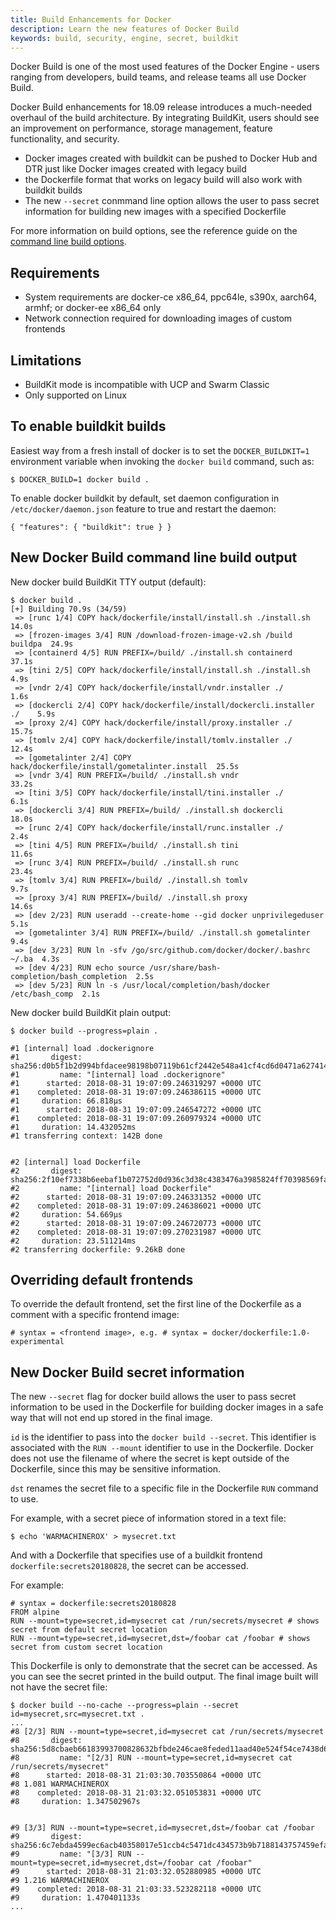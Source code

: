 ```yaml
---
title: Build Enhancements for Docker
description: Learn the new features of Docker Build 
keywords: build, security, engine, secret, buildkit
---
```


Docker Build is one of the most used features of the Docker Engine - users ranging from developers, build teams, and release teams all use Docker Build. 

Docker Build enhancements for 18.09 release introduces a much-needed overhaul of the build architecture. By integrating BuildKit, users should see an improvement on performance, storage management, feature functionality, and security.

* Docker images created with buildkit can be pushed to Docker Hub and DTR just like Docker images created with legacy build
* the Dockerfile format that works on legacy build will also work with buildkit builds
* The new `--secret` conmmand line option allows the user to pass secret information for building new images with a specified Dockerfile 

For more information on build options, see the reference guide on the [command line build options](../../engine/reference/commandline/build/).


## Requirements

* System requirements are docker-ce x86_64, ppc64le, s390x, aarch64, armhf; or docker-ee x86_64 only
* Network connection required for downloading images of custom frontends 

## Limitations

* BuildKit mode is incompatible with UCP and Swarm Classic
* Only supported on Linux

## To enable buildkit builds

Easiest way from a fresh install of docker is to set the `DOCKER_BUILDKIT=1` environment variable when invoking the `docker build` command, such as:

```
$ DOCKER_BUILD=1 docker build .
```

To enable docker buildkit by default, set daemon configuration in `/etc/docker/daemon.json` feature to true and restart the daemon:

```
{ "features": { "buildkit": true } }
```

## New Docker Build command line build output

New docker build BuildKit TTY output (default):
```
$ docker build . 
[+] Building 70.9s (34/59)                                                      
 => [runc 1/4] COPY hack/dockerfile/install/install.sh ./install.sh       14.0s
 => [frozen-images 3/4] RUN /download-frozen-image-v2.sh /build  buildpa  24.9s
 => [containerd 4/5] RUN PREFIX=/build/ ./install.sh containerd           37.1s
 => [tini 2/5] COPY hack/dockerfile/install/install.sh ./install.sh        4.9s
 => [vndr 2/4] COPY hack/dockerfile/install/vndr.installer ./              1.6s
 => [dockercli 2/4] COPY hack/dockerfile/install/dockercli.installer ./    5.9s
 => [proxy 2/4] COPY hack/dockerfile/install/proxy.installer ./           15.7s
 => [tomlv 2/4] COPY hack/dockerfile/install/tomlv.installer ./           12.4s
 => [gometalinter 2/4] COPY hack/dockerfile/install/gometalinter.install  25.5s
 => [vndr 3/4] RUN PREFIX=/build/ ./install.sh vndr                       33.2s
 => [tini 3/5] COPY hack/dockerfile/install/tini.installer ./              6.1s
 => [dockercli 3/4] RUN PREFIX=/build/ ./install.sh dockercli             18.0s
 => [runc 2/4] COPY hack/dockerfile/install/runc.installer ./              2.4s
 => [tini 4/5] RUN PREFIX=/build/ ./install.sh tini                       11.6s
 => [runc 3/4] RUN PREFIX=/build/ ./install.sh runc                       23.4s
 => [tomlv 3/4] RUN PREFIX=/build/ ./install.sh tomlv                      9.7s
 => [proxy 3/4] RUN PREFIX=/build/ ./install.sh proxy                     14.6s
 => [dev 2/23] RUN useradd --create-home --gid docker unprivilegeduser     5.1s
 => [gometalinter 3/4] RUN PREFIX=/build/ ./install.sh gometalinter        9.4s
 => [dev 3/23] RUN ln -sfv /go/src/github.com/docker/docker/.bashrc ~/.ba  4.3s
 => [dev 4/23] RUN echo source /usr/share/bash-completion/bash_completion  2.5s
 => [dev 5/23] RUN ln -s /usr/local/completion/bash/docker /etc/bash_comp  2.1s
```

New docker build BuildKit plain output:
```
$ docker build --progress=plain . 

#1 [internal] load .dockerignore
#1       digest: sha256:d0b5f1b2d994bfdacee98198b07119b61cf2442e548a41cf4cd6d0471a627414
#1         name: "[internal] load .dockerignore"
#1      started: 2018-08-31 19:07:09.246319297 +0000 UTC
#1    completed: 2018-08-31 19:07:09.246386115 +0000 UTC
#1     duration: 66.818µs
#1      started: 2018-08-31 19:07:09.246547272 +0000 UTC
#1    completed: 2018-08-31 19:07:09.260979324 +0000 UTC
#1     duration: 14.432052ms
#1 transferring context: 142B done


#2 [internal] load Dockerfile
#2       digest: sha256:2f10ef7338b6eebaf1b072752d0d936c3d38c4383476a3985824ff70398569fa
#2         name: "[internal] load Dockerfile"
#2      started: 2018-08-31 19:07:09.246331352 +0000 UTC
#2    completed: 2018-08-31 19:07:09.246386021 +0000 UTC
#2     duration: 54.669µs
#2      started: 2018-08-31 19:07:09.246720773 +0000 UTC
#2    completed: 2018-08-31 19:07:09.270231987 +0000 UTC
#2     duration: 23.511214ms
#2 transferring dockerfile: 9.26kB done
```

## Overriding default frontends

To override the default frontend, set the first line of the Dockerfile as a comment with a specific frontend image: 
```
# syntax = <frontend image>, e.g. # syntax = docker/dockerfile:1.0-experimental
```

## New Docker Build secret information

The new `--secret` flag for docker build allows the user to pass secret information to be used in the Dockerfile for building docker images in a safe way that will not end up stored in the final image.

`id` is the identifier to pass into the `docker build --secret`. This identifier is  associated with the `RUN --mount` identifier to use in the Dockerfile. Docker does not use the filename of where the secret is kept outside of the Dockerfile, since this may be sensitive information.

`dst` renames the secret file to a specific file in the Dockerfile `RUN` command to use.

For example, with a secret piece of information stored in a text file:

```
$ echo 'WARMACHINEROX' > mysecret.txt
```

And with a Dockerfile that specifies use of a buildkit frontend `dockerfile:secrets20180828`, the secret can be accessed. 

For example:
```
# syntax = dockerfile:secrets20180828
FROM alpine
RUN --mount=type=secret,id=mysecret cat /run/secrets/mysecret # shows secret from default secret location
RUN --mount=type=secret,id=mysecret,dst=/foobar cat /foobar # shows secret from custom secret location
```

This Dockerfile is only to demonstrate that the secret can be accessed. As you can see the secret printed in the build output. The final image built will not have the secret file:

```
$ docker build --no-cache --progress=plain --secret id=mysecret,src=mysecret.txt .
...
#8 [2/3] RUN --mount=type=secret,id=mysecret cat /run/secrets/mysecret
#8       digest: sha256:5d8cbaeb66183993700828632bfbde246cae8feded11aad40e524f54ce7438d6
#8         name: "[2/3] RUN --mount=type=secret,id=mysecret cat /run/secrets/mysecret"
#8      started: 2018-08-31 21:03:30.703550864 +0000 UTC
#8 1.081 WARMACHINEROX
#8    completed: 2018-08-31 21:03:32.051053831 +0000 UTC
#8     duration: 1.347502967s


#9 [3/3] RUN --mount=type=secret,id=mysecret,dst=/foobar cat /foobar
#9       digest: sha256:6c7ebda4599ec6acb40358017e51ccb4c5471dc434573b9b7188143757459efa
#9         name: "[3/3] RUN --mount=type=secret,id=mysecret,dst=/foobar cat /foobar"
#9      started: 2018-08-31 21:03:32.052880985 +0000 UTC
#9 1.216 WARMACHINEROX
#9    completed: 2018-08-31 21:03:33.523282118 +0000 UTC
#9     duration: 1.470401133s
...
```
